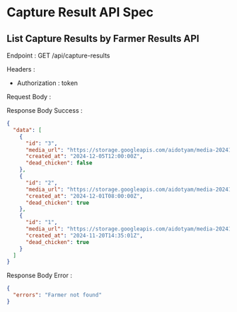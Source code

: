 # Capture Result API Spec

## List Capture Results by Farmer Results API

Endpoint : GET /api/capture-results

Headers :

- Authorization : token

Request Body :

Response Body Success :

```json
{
  "data": [
    {
      "id": "3",
      "media_url": "https://storage.googleapis.com/aidotyam/media-20241205120000",
      "created_at": "2024-12-05T12:00:00Z",
      "dead_chicken": false
    },
    {
      "id": "2",
      "media_url": "https://storage.googleapis.com/aidotyam/media-20241201080000",
      "created_at": "2024-12-01T08:00:00Z",
      "dead_chicken": true
    },
    {
      "id": "1",
      "media_url": "https://storage.googleapis.com/aidotyam/media-20241120143501",
      "created_at": "2024-11-20T14:35:01Z",
      "dead_chicken": true
    }
  ]
}
```

Response Body Error :

```json
{
  "errors": "Farmer not found"
}
```
